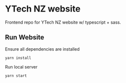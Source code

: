 # YTech NZ website
Frontend repo for YTech NZ website w/ typescript + sass.

## Run Website
Ensure all dependencies are installed
```
yarn install
```

Run local server
```
yarn start
```
